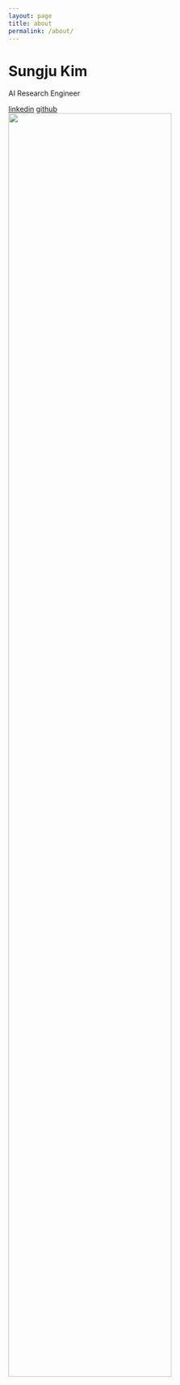 ```yaml
---
layout: page
title: about
permalink: /about/
---
```

<div>
  <div class="container">
    <div class="blog-header">
      <h1 class="blog-title">Sungju Kim</h1>
      <p class="lead blog-description">AI Research Engineer</p>
      <a href="https://www.linkedin.com/in/sungju-kim-3b0406b0/">linkedin</a>
      <a href="https://github.com/goddoe">github</a>
    </div>
    <div class="row">
      <div class="blog-main">
        <div class="blog-post">
          <img src="{{site.url}}/assets/imgs/SAJA.png" width="80%" />
        </div><!-- /.blog-post -->
      </div><!-- /.blog-main -->
    </div><!-- /.row -->
  </div><!-- /.container -->
</div>
